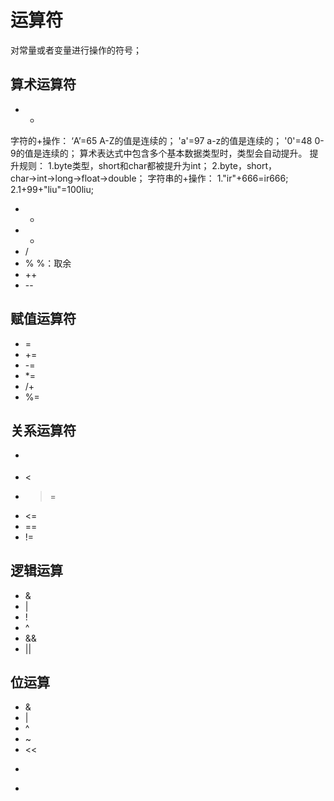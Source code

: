 # 运算符
对常量或者变量进行操作的符号；

## 算术运算符
  + +
  字符的+操作：
  ‘A’=65 A-Z的值是连续的；
  'a'=97 a-z的值是连续的；
  '0'=48 0-9的值是连续的；
  算术表达式中包含多个基本数据类型时，类型会自动提升。
  提升规则：
  1.byte类型，short和char都被提升为int；
  2.byte，short，char→int→long→float→double；
  字符串的+操作：
  1."ir"+666=ir666;
  2.1+99+"liu"=100liu;
  + -
  + *
  + /
  + %
  %：取余
  + ++
  + --

## 赋值运算符

  + =
  + +=
  + -=
  + *=
  + /+
  + %=

## 关系运算符
  + >
  + <
  + >=
  + <=
  + ==
  + !=

## 逻辑运算
  + &
  + |
  + !
  + ^
  + &&
  + ||

## 位运算
  + &
  + |
  + ^
  + ~
  + <<
  + >>
  + >>>